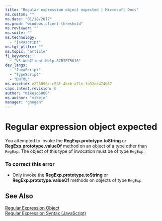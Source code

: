 ```yaml
---
title: "Regular expression object expected | Microsoft Docs"
ms.custom: ""
ms.date: "01/18/2017"
ms.prod: "windows-client-threshold"
ms.reviewer: ""
ms.suite: ""
ms.technology: 
  - "javascript"
ms.tgt_pltfrm: ""
ms.topic: "article"
f1_keywords: 
  - "VS.WebClient.Help.SCRIPT5016"
dev_langs: 
  - "JavaScript"
  - "TypeScript"
  - "DHTML"
ms.assetid: e226096c-c58f-4bcb-a71e-fa32ce474b67
caps.latest.revision: 6
author: "mikejo5000"
ms.author: "mikejo"
manager: "ghogen"
---
```

# Regular expression object expected
You attempted to invoke the **RegExp.prototype.toString** or **RegExp.prototype.valueOf** method on an object of a type other than `RegExp`. The object of this type of invocation must be of type `RegExp`.  
  
### To correct this error  
  
-   Only invoke the **RegExp.prototype.toString** or **RegExp.prototype.valueOf** methods on objects of type `RegExp`.  
  
## See Also  
 [Regular Expression Object](../../javascript/reference/regular-expression-object-javascript.md)   
 [Regular Expression Syntax (JavaScript)](https://msdn.microsoft.com/library/1400241x)